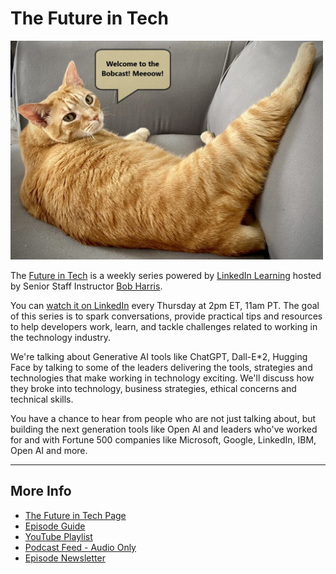# The Future in Tech

<img src="https://github.com/pendingupdate/podcast-test/blob/d442993a13c80eeef009f8bfc218ec90be83e23e/images/artwork.jpg?raw=true" width="500">

The [Future in Tech](https://go.raybo.org/tfit) is a weekly series powered by [LinkedIn Learning](https://www.linkedin.com/learning/) hosted by Senior Staff Instructor [Bob Harris](https://github.com/pendingupdate/podcast-test/blob/d442993a13c80eeef009f8bfc218ec90be83e23e/images/artwork.jpg?raw=true).

You can [watch it on LinkedIn](https://go.raybo.org/tfit-episodes) every Thursday at 2pm ET, 11am PT. The goal of this series is to spark conversations, provide practical tips and resources to help developers work, learn, and tackle challenges related to working in the technology industry.

We're talking about Generative AI tools like ChatGPT, Dall-E*2, Hugging Face by talking to some of the leaders delivering the tools, strategies and technologies that make working in technology exciting. We'll discuss how they broke into technology, business strategies, ethical concerns and technical skills.

You have a chance to hear from people who are not just talking about, but building the next generation tools like Open AI and leaders who've worked for and with Fortune 500 companies like Microsoft, Google, LinkedIn,  IBM,  Open AI and more.

---
## More Info
- [The Future in Tech Page](https://go.raybo.org/tfit)
- [Episode Guide](https://go.raybo.org/tfit-episodes)
- [YouTube Playlist](https://go.raybo.org/tfit-youtube)
- [Podcast Feed - Audio Only](https://go.raybo.org/tfit-feed-audio)
- [Episode Newsletter](https://go.raybo.org/tfit-newsletter)
